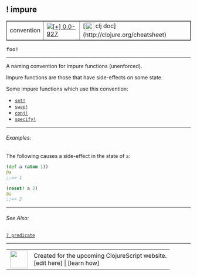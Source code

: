 ## ! impure



 <table border="1">
<tr>
<td>convention</td>
<td><a href="https://github.com/cljsinfo/cljs-api-docs/tree/0.0-927"><img valign="middle" alt="[+] 0.0-927" title="Added in 0.0-927" src="https://img.shields.io/badge/+-0.0--927-lightgrey.svg"></a> </td>
<td>
[<img height="24px" valign="middle" src="http://i.imgur.com/1GjPKvB.png"> clj doc](http://clojure.org/cheatsheet)
</td>
</tr>
</table>

<samp>foo!</samp><br>

---


A naming convention for impure functions (unenforced).

Impure functions are those that have side-effects on some state.

Some impure functions which use this convention:

- [`set!`](special_setBANG.md)
- [`swap!`](cljs.core_swapBANG.md)
- [`conj!`](cljs.core_conjBANG.md)
- [`specify!`](cljs.core_specifyBANG.md)

---

###### Examples:

The following causes a side-effect in the state of `a`:

```clj
(def a (atom 1))
@a
;;=> 1

(reset! a 2)
@a
;;=> 2
```

---

###### See Also:

[`? predicate`](syntax_predicate.md)<br>

---








 <table>
<tr><td>
<img valign="middle" align="right" width="48px" src="http://i.imgur.com/Hi20huC.png">
</td><td>
Created for the upcoming ClojureScript website.<br>
[edit here] | [learn how]
</td></tr></table>

[edit here]:https://github.com/cljsinfo/cljs-api-docs/blob/master/cljsdoc/syntax_impure.cljsdoc
[learn how]:https://github.com/cljsinfo/cljs-api-docs/wiki/cljsdoc-files

<!--

This information was too distracting to show to readers, but I'll leave it
commented here since it is helpful to:

- pretty-print the data used to generate this document
- and show how to retrieve that data



The API data for this symbol:

```clj
{:description "A naming convention for impure functions (unenforced).\n\nImpure functions are those that have side-effects on some state.\n\nSome impure functions which use this convention:\n\n- [special/set!]\n- [cljs.core/swap!]\n- [cljs.core/conj!]\n- [cljs.core/specify!]",
 :ns "syntax",
 :name "impure",
 :history [["+" "0.0-927"]],
 :type "convention",
 :related ["syntax/predicate"],
 :full-name-encode "syntax_impure",
 :usage ["foo!"],
 :examples [{:id "c1dbc0",
             :content "The following causes a side-effect in the state of `a`:\n\n```clj\n(def a (atom 1))\n@a\n;;=> 1\n\n(reset! a 2)\n@a\n;;=> 2\n```"}],
 :full-name "syntax/impure",
 :display "! impure",
 :clj-doc "http://clojure.org/cheatsheet"}

```

Retrieve the API data for this symbol:

```clj
;; from Clojure REPL
(require '[clojure.edn :as edn])
(-> (slurp "https://raw.githubusercontent.com/cljsinfo/cljs-api-docs/catalog/cljs-api.edn")
    (edn/read-string)
    (get-in [:symbols "syntax/impure"]))
```

-->
